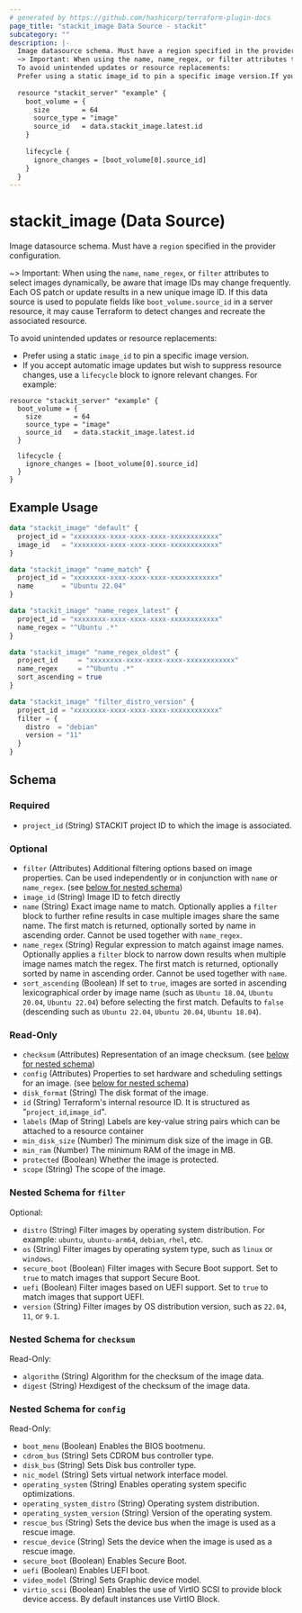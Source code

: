 ```yaml
---
# generated by https://github.com/hashicorp/terraform-plugin-docs
page_title: "stackit_image Data Source - stackit"
subcategory: ""
description: |-
  Image datasource schema. Must have a region specified in the provider configuration.
  ~> Important: When using the name, name_regex, or filter attributes to select images dynamically, be aware that image IDs may change frequently. Each OS patch or update results in a new unique image ID. If this data source is used to populate fields like boot_volume.source_id in a server resource, it may cause Terraform to detect changes and recreate the associated resource.
  To avoid unintended updates or resource replacements:
  Prefer using a static image_id to pin a specific image version.If you accept automatic image updates but wish to suppress resource changes, use a lifecycle block to ignore relevant changes. For example:
  
  resource "stackit_server" "example" {
    boot_volume = {
      size        = 64
      source_type = "image"
      source_id   = data.stackit_image.latest.id
    }
  
    lifecycle {
      ignore_changes = [boot_volume[0].source_id]
    }
  }
---
```


# stackit_image (Data Source)

Image datasource schema. Must have a `region` specified in the provider configuration.

~> Important: When using the `name`, `name_regex`, or `filter` attributes to select images dynamically, be aware that image IDs may change frequently. Each OS patch or update results in a new unique image ID. If this data source is used to populate fields like `boot_volume.source_id` in a server resource, it may cause Terraform to detect changes and recreate the associated resource.

To avoid unintended updates or resource replacements:
 - Prefer using a static `image_id` to pin a specific image version.
 - If you accept automatic image updates but wish to suppress resource changes, use a `lifecycle` block to ignore relevant changes. For example:

```hcl
resource "stackit_server" "example" {
  boot_volume = {
    size        = 64
    source_type = "image"
    source_id   = data.stackit_image.latest.id
  }

  lifecycle {
    ignore_changes = [boot_volume[0].source_id]
  }
}
```

## Example Usage

```terraform
data "stackit_image" "default" {
  project_id = "xxxxxxxx-xxxx-xxxx-xxxx-xxxxxxxxxxxx"
  image_id   = "xxxxxxxx-xxxx-xxxx-xxxx-xxxxxxxxxxxx"
}

data "stackit_image" "name_match" {
  project_id = "xxxxxxxx-xxxx-xxxx-xxxx-xxxxxxxxxxxx"
  name       = "Ubuntu 22.04"
}

data "stackit_image" "name_regex_latest" {
  project_id = "xxxxxxxx-xxxx-xxxx-xxxx-xxxxxxxxxxxx"
  name_regex = "^Ubuntu .*"
}

data "stackit_image" "name_regex_oldest" {
  project_id     = "xxxxxxxx-xxxx-xxxx-xxxx-xxxxxxxxxxxx"
  name_regex     = "^Ubuntu .*"
  sort_ascending = true
}

data "stackit_image" "filter_distro_version" {
  project_id = "xxxxxxxx-xxxx-xxxx-xxxx-xxxxxxxxxxxx"
  filter = {
    distro  = "debian"
    version = "11"
  }
}
```

<!-- schema generated by tfplugindocs -->
## Schema

### Required

- `project_id` (String) STACKIT project ID to which the image is associated.

### Optional

- `filter` (Attributes) Additional filtering options based on image properties. Can be used independently or in conjunction with `name` or `name_regex`. (see [below for nested schema](#nestedatt--filter))
- `image_id` (String) Image ID to fetch directly
- `name` (String) Exact image name to match. Optionally applies a `filter` block to further refine results in case multiple images share the same name. The first match is returned, optionally sorted by name in ascending order. Cannot be used together with `name_regex`.
- `name_regex` (String) Regular expression to match against image names. Optionally applies a `filter` block to narrow down results when multiple image names match the regex. The first match is returned, optionally sorted by name in ascending order. Cannot be used together with `name`.
- `sort_ascending` (Boolean) If set to `true`, images are sorted in ascending lexicographical order by image name (such as `Ubuntu 18.04`, `Ubuntu 20.04`, `Ubuntu 22.04`) before selecting the first match. Defaults to `false` (descending such as `Ubuntu 22.04`, `Ubuntu 20.04`, `Ubuntu 18.04`).

### Read-Only

- `checksum` (Attributes) Representation of an image checksum. (see [below for nested schema](#nestedatt--checksum))
- `config` (Attributes) Properties to set hardware and scheduling settings for an image. (see [below for nested schema](#nestedatt--config))
- `disk_format` (String) The disk format of the image.
- `id` (String) Terraform's internal resource ID. It is structured as "`project_id`,`image_id`".
- `labels` (Map of String) Labels are key-value string pairs which can be attached to a resource container
- `min_disk_size` (Number) The minimum disk size of the image in GB.
- `min_ram` (Number) The minimum RAM of the image in MB.
- `protected` (Boolean) Whether the image is protected.
- `scope` (String) The scope of the image.

<a id="nestedatt--filter"></a>
### Nested Schema for `filter`

Optional:

- `distro` (String) Filter images by operating system distribution. For example: `ubuntu`, `ubuntu-arm64`, `debian`, `rhel`, etc.
- `os` (String) Filter images by operating system type, such as `linux` or `windows`.
- `secure_boot` (Boolean) Filter images with Secure Boot support. Set to `true` to match images that support Secure Boot.
- `uefi` (Boolean) Filter images based on UEFI support. Set to `true` to match images that support UEFI.
- `version` (String) Filter images by OS distribution version, such as `22.04`, `11`, or `9.1`.


<a id="nestedatt--checksum"></a>
### Nested Schema for `checksum`

Read-Only:

- `algorithm` (String) Algorithm for the checksum of the image data.
- `digest` (String) Hexdigest of the checksum of the image data.


<a id="nestedatt--config"></a>
### Nested Schema for `config`

Read-Only:

- `boot_menu` (Boolean) Enables the BIOS bootmenu.
- `cdrom_bus` (String) Sets CDROM bus controller type.
- `disk_bus` (String) Sets Disk bus controller type.
- `nic_model` (String) Sets virtual network interface model.
- `operating_system` (String) Enables operating system specific optimizations.
- `operating_system_distro` (String) Operating system distribution.
- `operating_system_version` (String) Version of the operating system.
- `rescue_bus` (String) Sets the device bus when the image is used as a rescue image.
- `rescue_device` (String) Sets the device when the image is used as a rescue image.
- `secure_boot` (Boolean) Enables Secure Boot.
- `uefi` (Boolean) Enables UEFI boot.
- `video_model` (String) Sets Graphic device model.
- `virtio_scsi` (Boolean) Enables the use of VirtIO SCSI to provide block device access. By default instances use VirtIO Block.
